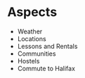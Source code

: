 # Aspects
- Weather 
- Locations
- Lessons and Rentals
- Communities
- Hostels
- Commute to Halifax
